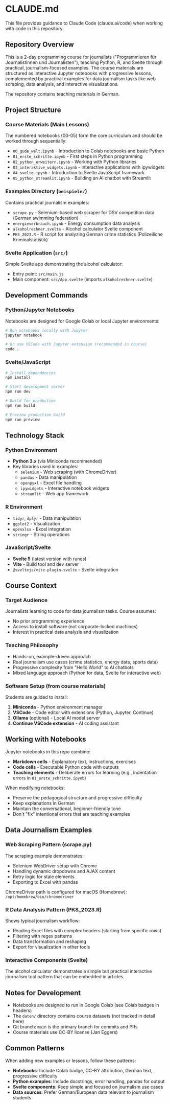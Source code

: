 # CLAUDE.md

This file provides guidance to Claude Code (claude.ai/code) when working with code in this repository.

## Repository Overview

This is a 2-day programming course for journalists ("Programmieren für Journalistinnen und Journalisten"), teaching Python, R, and Svelte through practical, journalism-focused examples. The course materials are structured as interactive Jupyter notebooks with progressive lessons, complemented by practical examples for data journalism tasks like web scraping, data analysis, and interactive visualizations.

The repository contains teaching materials in German.

## Project Structure

### Course Materials (Main Lessons)
The numbered notebooks (00-05) form the core curriculum and should be worked through sequentially:

- `00_gude_welt.ipynb` - Introduction to Colab notebooks and basic Python
- `01_erste_schritte.ipynb` - First steps in Python programming
- `02_python_erweitern.ipynb` - Working with Python libraries
- `03_interaktive_widgets.ipynb` - Interactive applications with ipywidgets
- `04_svelte.ipynb` - Introduction to Svelte JavaScript framework
- `05_python_streamlit.ipynb` - Building an AI chatbot with Streamlit

### Examples Directory (`beispiele/`)
Contains practical journalism examples:
- `scrape.py` - Selenium-based web scraper for DSV competition data (German swimming federation)
- `energieverbrauch.ipynb` - Energy consumption data analysis
- `alkoholrechner.svelte` - Alcohol calculator Svelte component
- `PKS_2023.R` - R script for analyzing German crime statistics (Polizeiliche Kriminalstatistik)

### Svelte Application (`src/`)
Simple Svelte app demonstrating the alcohol calculator:
- Entry point: `src/main.js`
- Main component: `src/App.svelte` (imports `alkoholrechner.svelte`)

## Development Commands

### Python/Jupyter Notebooks
Notebooks are designed for Google Colab or local Jupyter environments:
```bash
# Run notebooks locally with Jupyter
jupyter notebook

# Or use VSCode with Jupyter extension (recommended in course)
code .
```

### Svelte/JavaScript
```bash
# Install dependencies
npm install

# Start development server
npm run dev

# Build for production
npm run build

# Preview production build
npm run preview
```

## Technology Stack

### Python Environment
- **Python 3.x** (via Miniconda recommended)
- Key libraries used in examples:
  - `selenium` - Web scraping (with ChromeDriver)
  - `pandas` - Data manipulation
  - `openpyxl` - Excel file handling
  - `ipywidgets` - Interactive notebook widgets
  - `streamlit` - Web app framework

### R Environment
- `tidyr`, `dplyr` - Data manipulation
- `ggplot2` - Visualization
- `openxlsx` - Excel integration
- `stringr` - String operations

### JavaScript/Svelte
- **Svelte 5** (latest version with runes)
- **Vite** - Build tool and dev server
- `@sveltejs/vite-plugin-svelte` - Svelte integration

## Course Context

### Target Audience
Journalists learning to code for data journalism tasks. Course assumes:
- No prior programming experience
- Access to install software (not corporate-locked machines)
- Interest in practical data analysis and visualization

### Teaching Philosophy
- Hands-on, example-driven approach
- Real journalism use cases (crime statistics, energy data, sports data)
- Progressive complexity from "Hello World" to AI chatbots
- Mixed language approach (Python for data, Svelte for interactive web)

### Software Setup (from course materials)
Students are guided to install:
1. **Miniconda** - Python environment manager
2. **VSCode** - Code editor with extensions (Python, Jupyter, Continue)
3. **Ollama** (optional) - Local AI model server
4. **Continue VSCode extension** - AI coding assistant

## Working with Notebooks

Jupyter notebooks in this repo combine:
- **Markdown cells** - Explanatory text, instructions, exercises
- **Code cells** - Executable Python code with outputs
- **Teaching elements** - Deliberate errors for learning (e.g., indentation errors in `01_erste_schritte.ipynb`)

When modifying notebooks:
- Preserve the pedagogical structure and progressive difficulty
- Keep explanations in German
- Maintain the conversational, beginner-friendly tone
- Don't "fix" intentional errors that are teaching examples

## Data Journalism Examples

### Web Scraping Pattern (scrape.py)
The scraping example demonstrates:
- Selenium WebDriver setup with Chrome
- Handling dynamic dropdowns and AJAX content
- Retry logic for stale elements
- Exporting to Excel with pandas

ChromeDriver path is configured for macOS (Homebrew): `/opt/homebrew/bin/chromedriver`

### R Data Analysis Pattern (PKS_2023.R)
Shows typical journalism workflow:
- Reading Excel files with complex headers (starting from specific rows)
- Filtering with regex patterns
- Data transformation and reshaping
- Export for visualization in other tools

### Interactive Components (Svelte)
The alcohol calculator demonstrates a simple but practical interactive journalism tool pattern that can be embedded in articles.

## Notes for Development

- Notebooks are designed to run in Google Colab (see Colab badges in headers)
- The `daten/` directory contains course datasets (not tracked in detail here)
- Git branch: `main` is the primary branch for commits and PRs
- Course materials use CC-BY license (Jan Eggers)

## Common Patterns

When adding new examples or lessons, follow these patterns:
- **Notebooks**: Include Colab badge, CC-BY attribution, German text, progressive difficulty
- **Python examples**: Include docstrings, error handling, pandas for output
- **Svelte components**: Keep simple and focused on journalism use cases
- **Data sources**: Prefer German/European data relevant to journalism students
